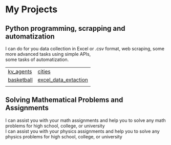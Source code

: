 # My Projects  
## Python programming, scrapping and automatization   

I can do for you data collection in Excel or .csv format, web scraping, some more advanced tasks using simple APIs,  
some tasks of automatization.

|       |       |
|-------|-------|
| [kv_agents](./kv_agents.md) | [cities](./cities.md) |
| [basketball](./basketball.md) | [excel_data_extaction](./excel_data_extaction.md) |
|       |       |
## Solving Mathematical Problems and Assignments  

I can assist you with your math assignments and help you to solve any math problems for high school, college, or university  
I can assist you with your physics assignments and help you to solve any physics problems for high school, college, or university  
